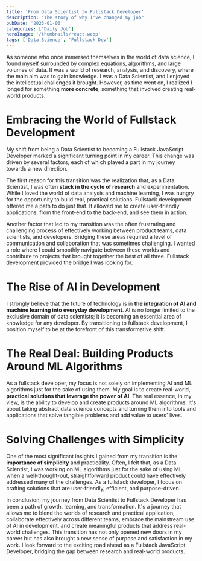 ```yaml
---
title: 'From Data Scientist to Fullstack Developer'
description: "The story of why I've changed my job"
pubDate: '2023-01-06'
categories: ['Daily Job']
heroImage: '/thumbnails/react.webp'
tags: ['Data Science', 'Fullstack Dev']
---
```


As someone who once immersed themselves in the world of data science, I found myself surrounded by complex equations, algorithms, and large volumes of data. It was a world of research, analysis, and discovery, where the main aim was to gain knowledge. I was a Data Scientist, and I enjoyed the intellectual challenges it brought. However, as time went on, I realized I longed for something **more concrete**, something that involved creating real-world products.

# Embracing the World of Fullstack Development

My shift from being a Data Scientist to becoming a Fullstack JavaScript Developer marked a significant turning point in my career. This change was driven by several factors, each of which played a part in my journey towards a new direction.

The first reason for this transition was the realization that, as a Data Scientist, I was often **stuck in the cycle of research** and experimentation. While I loved the world of data analysis and machine learning, I was hungry for the opportunity to build real, practical solutions. Fullstack development offered me a path to do just that. It allowed me to create user-friendly applications, from the front-end to the back-end, and see them in action.

Another factor that led to my transition was the often frustrating and challenging process of effectively working between product teams, data scientists, and developers. Bridging these areas required a level of communication and collaboration that was sometimes challenging. I wanted a role where I could smoothly navigate between these worlds and contribute to projects that brought together the best of all three. Fullstack development provided the bridge I was looking for.

# The Rise of AI in Development

I strongly believe that the future of technology is in **the integration of AI and machine learning into everyday development**. AI is no longer limited to the exclusive domain of data scientists; it is becoming an essential area of knowledge for any developer. By transitioning to fullstack development, I position myself to be at the forefront of this transformative shift.

# The Real Deal: Building Products Around ML Algorithms

As a fullstack developer, my focus is not solely on implementing AI and ML algorithms just for the sake of using them. My goal is to create real-world, **practical solutions that leverage the power of AI**. The real essence, in my view, is the ability to develop and create products around ML algorithms. It's about taking abstract data science concepts and turning them into tools and applications that solve tangible problems and add value to users' lives.

# Solving Challenges with Simplicity

One of the most significant insights I gained from my transition is the **importance of simplicity** and practicality. Often, I felt that, as a Data Scientist, I was working on ML algorithms just for the sake of using ML when a well-thought-out, straightforward product could have effectively addressed many of the challenges. As a fullstack developer, I focus on crafting solutions that are user-friendly, efficient, and purpose-driven.

In conclusion, my journey from Data Scientist to Fullstack Developer has been a path of growth, learning, and transformation. It's a journey that allows me to blend the worlds of research and practical application, collaborate effectively across different teams, embrace the mainstream use of AI in development, and create meaningful products that address real-world challenges. This transition has not only opened new doors in my career but has also brought a new sense of purpose and satisfaction in my work. I look forward to the exciting road ahead as a Fullstack JavaScript Developer, bridging the gap between research and real-world products.
